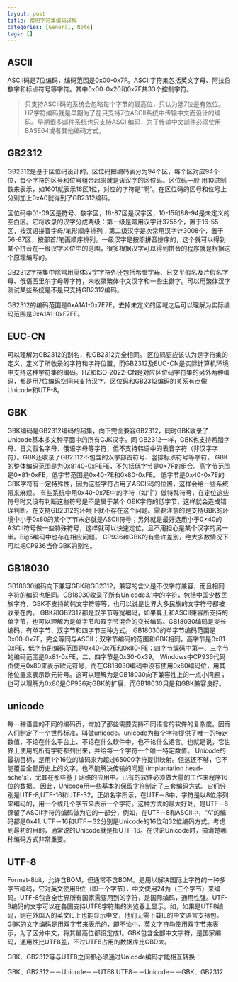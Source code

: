 ```yaml
---
layout: post
title: 常用字符集编码详解
categories: [General, Note]
tags: []
---
```




## ASCII ##
ASCII码是7位编码，编码范围是0x00-0x7F。ASCII字符集包括英文字母、阿拉伯数字和标点符号等字符。其中0x00-0x20和0x7F共33个控制字符。

> 只支持ASCII码的系统会忽略每个字节的最高位，只认为低7位是有效位。HZ字符编码就是早期为了在只支持7位ASCII系统中传输中文而设计的编码。早期很多邮件系统也只支持ASCII编码，为了传输中文邮件必须使用BASE64或者其他编码方式。

## GB2312 ##
GB2312是基于区位码设计的，区位码把编码表分为94个区，每个区对应94个位，每个字符的区号和位号组合起来就是该汉字的区位码。区位码一般
用10进制数来表示，如1601就表示16区1位，对应的字符是“啊”。在区位码的区号和位号上分别加上0xA0就得到了GB2312编码。

区位码中01-09区是符号、数字区，16-87区是汉字区，10-15和88-94是未定义的空白区。它将收录的汉字分成两级：第一级是常用汉字计3755个，置于16-55区，按汉语拼音字母/笔形顺序排列；第二级汉字是次常用汉字计3008个，置于56-87区，按部首/笔画顺序排列。一级汉字是按照拼音排序的，这个就可以得到某个拼音在一级汉字区位中的范围，很多根据汉字可以得到拼音的程序就是根据这个原理编写的。

GB2312字符集中除常用简体汉字字符外还包括希腊字母、日文平假名及片假名字母、俄语西里尔字母等字符，未收录繁体中文汉字和一些生僻字。可以用繁体汉字测试某些系统是不是只支持GB2312编码。

GB2312的编码范围是0xA1A1-0x7E7E，去掉未定义的区域之后可以理解为实际编码范围是0xA1A1-0xF7FE。

## EUC-CN ##
可以理解为GB2312的别名，和GB2312完全相同。
区位码更应该认为是字符集的定义，定义了所收录的字符和字符位置，而GB2312及EUC-CN是实际计算机环境中支持这种字符集的编码。HZ和ISO-2022-CN是对应区位码字符集的另外两种编码，都是用7位编码空间来支持汉字。区位码和GB2312编码的关系有点像
Unicode和UTF-8。

## GBK ##
GBK编码是GB2312编码的超集，向下完全兼容GB2312，同时GBK收录了Unicode基本多文种平面中的所有CJK汉字。同
GB2312一样，GBK也支持希腊字母、日文假名字母、俄语字母等字符，但不支持韩语中的表音字符（非汉字字符）。GBK还收录了GB2312不包含的汉字部首符号、竖排标点符号等字符。
GBK的整体编码范围是为0x8140-0xFEFE，不包括低字节是0×7F的组合。高字节范围是0×81-0xFE，低字节范围是0x40-7E和0x80-0xFE。
低字节是0x40-0x7E的GBK字符有一定特殊性，因为这些字符占用了ASCII码的位置，这样会给一些系统带来麻烦。
有些系统中用0x40-0x7E中的字符（如“\|”）做特殊符号，在定位这些符号时又没有判断这些符号是不是属于某个
GBK字符的低字节，这样就会造成错误判断。在支持GB2312的环境下就不存在这个问题。需要注意的是支持GBK的环境中小于0x80的某个字节未必就是ASCII符号；另外就是最好选用小于0×40的ASCII符号做一些特殊符号，这样就可以快速定位，且不用担心是某个汉字的另一半。Big5编码中也存在相应问题。
CP936和GBK的有些许差别，绝大多数情况下可以把CP936当作GBK的别名。

## GB18030 ##
GB18030编码向下兼容GBK和GB2312，兼容的含义是不仅字符兼容，而且相同字符的编码也相同。GB18030收录了所有Unicode3.1中的字符，包括中国少数民族字符，GBK不支持的韩文字符等等，也可以说是世界大多民族的文字符号都被收录在内。
GBK和GB2312都是双字节等宽编码，如果算上和ASCII兼容所支持的单字节，也可以理解为是单字节和双字节混合的变长编码。GB18030编码是变长编码，有单字节、双字节和四字节三种方式。
GB18030的单字节编码范围是0x00-0x7F，完全等同与ASCII；双字节编码的范围和GBK相同，高字节是0x81-0xFE，低字节的编码范围是0x40-0x7E和0x80-FE；四字节编码中第一、三字节的编码范围是0x81-0xFE，二、四字节是0x30-0x39。
Windows中CP936代码页使用0x80来表示欧元符号，而在GB18030编码中没有使用0x80编码位，用其他位置来表示欧元符号。这可以理解为是GB18030向下兼容性上的一点小问题；也可以理解为0x80是CP936对GBK的扩展，而GB18030只是和GBK兼容良好。

## unicode ## 
每一种语言的不同的编码页，增加了那些需要支持不同语言的软件的复杂度。因而人们制定了一个世界标准，叫做unicode。unicode为每个字符提供了唯一的特定数值，不论在什么平台上、不论在什么软件中，也不论什么语言。也就是说，它世界上使用的所有字符都列出来，并给每一个字符一个唯一特定数值。
Unicode的最初目标，是用1个16位的编码来为超过65000字符提供映射。但这还不够，它不能覆盖全部历史上的文字，也不能解决传输的问题
(implantation
head-ache's)，尤其在那些基于网络的应用中。已有的软件必须做大量的工作来程序16位的数据。
因此，Unicode用一些基本的保留字符制定了三套编码方式。它们分别是UTF-8,UTF-16和UTF-32。正如名字所示，在UTF－8中，字符是以8位序列来编码的，用一个或几个字节来表示一个字符。这种方式的最大好处，是UTF－8保留了ASCII字符的编码做为它的一部分，例如，在UTF－8和ASCII中，“A”的编码都是0x41.
UTF－16和UTF－32分别是Unicode的16位和32位编码方式。考虑到最初的目的，通常说的Unicode就是指UTF-16。在讨论Unicode时，搞清楚哪种编码方式非常重要。

## UTF-8 ##
Format-8bit，允许含BOM，但通常不含BOM。是用以解决国际上字符的一种多字节编码，它对英文使用8位（即一个字节），中文使用24为（三个字节）来编码。UTF-8包含全世界所有国家需要用到的字符，是国际编码，通用性强。UTF-8编码的文字可以在各国支持UTF8字符集的浏览器上显示。如，如果是UTF8编码，则在外国人的英文IE上也能显示中文，他们无需下载IE的中文语言支持包。
GBK的文字编码是用双字节来表示的，即不论中、英文字符均使用双字节来表示，为了区分中文，将其最高位都设定成1。GBK包含全部中文字符，是国家编码，通用性比UTF8差，不过UTF8占用的数据库比GBD大。

GBK、GB2312等与UTF8之间都必须通过Unicode编码才能相互转换：

GBK、GB2312－－Unicode－－UTF8 UTF8－－Unicode－－GBK、GB2312
